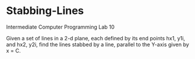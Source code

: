 # Stabbing-Lines
Intermediate Computer Programming Lab 10

Given a set of lines in a 2-d plane, each defined by its end points hx1, y1i, and hx2, y2i, find
the lines stabbed by a line, parallel to the Y-axis given by x = C.
